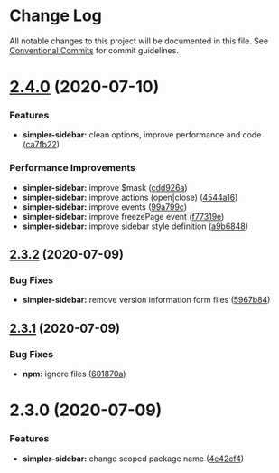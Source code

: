 # Change Log

All notable changes to this project will be documented in this file.
See [Conventional Commits](https://conventionalcommits.org) for commit guidelines.

# [2.4.0](https://github.com/ctrlmaniac/sidebar/compare/@ctrlmaniac/simpler-sidebar@2.3.2...@ctrlmaniac/simpler-sidebar@2.4.0) (2020-07-10)

### Features

- **simpler-sidebar:** clean options, improve performance and code ([ca7fb22](https://github.com/ctrlmaniac/sidebar/commit/ca7fb22976bdc545ca57c8755b56d16cc18aec4e))

### Performance Improvements

- **simpler-sidebar:** improve \$mask ([cdd926a](https://github.com/ctrlmaniac/sidebar/commit/cdd926a534f19b1d2f71cd3f64f2284b93eed76b))
- **simpler-sidebar:** improve actions (open|close) ([4544a16](https://github.com/ctrlmaniac/sidebar/commit/4544a162f2228264dda6df703e31a782bb99d043))
- **simpler-sidebar:** improve events ([99a799c](https://github.com/ctrlmaniac/sidebar/commit/99a799ca118f4f858f5d65c44e6345d4f737b4a3))
- **simpler-sidebar:** improve freezePage event ([f77319e](https://github.com/ctrlmaniac/sidebar/commit/f77319e386be201af70491143cc9afa72aff9e98))
- **simpler-sidebar:** improve sidebar style definition ([a9b6848](https://github.com/ctrlmaniac/sidebar/commit/a9b6848f1bbf6637ac6c5eca9a1a35e8cd3aea22))

## [2.3.2](https://github.com/ctrlmaniac/sidebar/compare/@ctrlmaniac/simpler-sidebar@2.3.1...@ctrlmaniac/simpler-sidebar@2.3.2) (2020-07-09)

### Bug Fixes

- **simpler-sidebar:** remove version information form files ([5967b84](https://github.com/ctrlmaniac/sidebar/commit/5967b84608a7cb97a970b5bb2aaf20b3ab1cd560))

## [2.3.1](https://github.com/ctrlmaniac/sidebar/compare/@ctrlmaniac/simpler-sidebar@2.3.0...@ctrlmaniac/simpler-sidebar@2.3.1) (2020-07-09)

### Bug Fixes

- **npm:** ignore files ([601870a](https://github.com/ctrlmaniac/sidebar/commit/601870afbf8870ccf1f3fe333dc3f79df6b4313c))

# 2.3.0 (2020-07-09)

### Features

- **simpler-sidebar:** change scoped package name ([4e42ef4](https://github.com/ctrlmaniac/sidebar/commit/4e42ef493942bcafca03dfc7b8f3c511a33da2ed))
